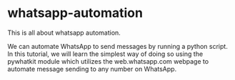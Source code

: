 # whatsapp-automation
This is all about whatsapp automation.

We can automate WhatsApp to send messages by running a python script. In this tutorial, we will learn the simplest way of doing so using the pywhatkit module which utilizes the web.whatsapp.com webpage to automate message sending to any number on WhatsApp.


